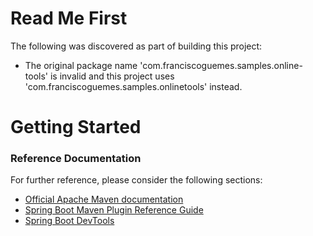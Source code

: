 # Read Me First
The following was discovered as part of building this project:

* The original package name 'com.franciscoguemes.samples.online-tools' is invalid and this project uses 'com.franciscoguemes.samples.onlinetools' instead.

# Getting Started

### Reference Documentation
For further reference, please consider the following sections:

* [Official Apache Maven documentation](https://maven.apache.org/guides/index.html)
* [Spring Boot Maven Plugin Reference Guide](https://docs.spring.io/spring-boot/docs/2.2.5.RELEASE/maven-plugin/)
* [Spring Boot DevTools](https://docs.spring.io/spring-boot/docs/2.2.5.RELEASE/reference/htmlsingle/#using-boot-devtools)

